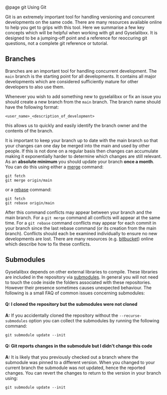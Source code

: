 @page git Using Git

Git is an extremely important tool for handling versioning and concurrent developments on the same code. There are many resources available online to help you get to grips with this tool. Here we summarise a few key concepts which will be helpful when working with git and Gyselalibxx. It is designed to be a jumping-off point and a reference for reoccuring git questions, not a complete git reference or tutorial.

## Branches

Branches are an important tool for handling concurrent development. The `main` branch is the starting point for all developments. It contains all major developments which are considered sufficiently mature for other developers to also use them.

Whenever you wish to add something new to gyselalibxx or fix an issue you should create a new branch from the `main` branch. The branch name should have the following format:
```
<user_name>_<description_of_development>
```
this allows us to quickly and easily identify the branch owner and the contents of the branch.

It is important to keep your branch up to date with the main branch so that your changes can one day be merged into the main and used by other people. If this is not done on a regular basis then changes can accumulate making it exponentially harder to determine which changes are still relevant. As an **absolute minimum** you should update your branch **once a month**. You can do this using either a [merge](https://git-scm.com/docs/git-merge) command:
```
git fetch
git merge origin/main
```
or a [rebase](https://git-scm.com/docs/git-rebase) command:
```
git fetch
git rebase origin/main
```

After this command conflicts may appear between your branch and the main branch. For a `git merge` command all conflicts will appear at the same time. For a `git rebase` command conflicts may appear for each commit in your branch since the last rebase command (or its creation from the main branch). Conflicts should each be examined individually to ensure no new developments are lost. There are many resources (e.g. [bitbucket](https://www.atlassian.com/git/tutorials/using-branches/merge-conflicts)) online which describe how to fix these conflicts.

## Submodules

Gyselalibxx depends on other external libraries to compile. These libraries are included in the repository via [submodules](https://git-scm.com/docs/gitsubmodules). In general you will not need to touch the code inside the folders associated with these repositories. However their presence sometimes causes unexpected behaviour. The following is a small FAQ of common issues concerning submodules:

#### Q: I cloned the repository but the submodules were not cloned

**A:** If you accidentally cloned the repository without the `--recurse-submodules` option you can collect the submodules by running the following command:
```
git submodule update --init
```

#### Q: Git reports changes in the submodule but I didn't change this code

**A:** It is likely that you previously checked out a branch where the submodule was pinned to a different version. When you changed to your current branch the submodule was not updated, hence the reported changes. You can revert the changes to return to the version in your branch using:
```
git submodule update --init
```

